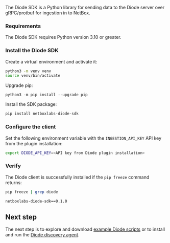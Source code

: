 The Diode SDK is a Python library for sending data to the Diode server over gRPC/protbuf for ingestion in to NetBox.

### Requirements 

The Diode SDK requires Python version 3.10 or greater.

### Install the Diode SDK

Create a virtual environment and activate it:

```bash
python3 -m venv venv
source venv/bin/activate
```

Upgrade pip:

```
python3 -m pip install --upgrade pip
```

Install the SDK package:

```bash
pip install netboxlabs-diode-sdk
```

### Configure the client

Set the following environment variable with the `INGESTION_API_KEY` API key from the plugin installation:

```bash
export DIODE_API_KEY=<API key from Diode plugin installation>
```

### Verify

The Diode client is successfully installed if the `pip freeze` command returns:

```bash
pip freeze | grep diode
```
```{.bash .no-copy}
netboxlabs-diode-sdk==0.1.0
```

## Next step

The next step is to explore and download [example Diode scripts](https://github.com/netboxlabs/netbox-learning/tree/develop/diode) or to install and run the [Diode discovery agent](diode-agent.md).
